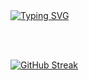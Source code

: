 
<br>
<br> 

[![Typing SVG](https://readme-typing-svg.herokuapp.com?font=Fira+Code&size=50&pause=1000&color=BE123C&random=false&width=1000&height=94&lines=Ol%C3%A1%2C+meu+nome+%C3%A9+Kellton;Tenho+20+anos+;E++sou+um+desenvolvedor+de+software+Fullstack)](https://git.io/typing-svg)

<br>
<br>

[![GitHub Streak](https://github-readme-streak-stats.herokuapp.com?user=KelltonHamaia&theme=tokyonight-duo)](https://git.io/streak-stats)

